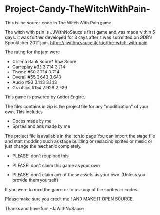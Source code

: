 # Project-Candy-TheWitchWithPain-
This is the source code in The Witch With Pain game.

The witch with pain is JJWithNoSauce's first game and was made within 5 days.
it was further developed for 3 days after it was submitted on GDB's Spooktober 2021 jam.
https://jjwithnosauce.itch.io/the-witch-with-pain

The rating for the jam were
- Criteria	Rank	Score*	Raw Score
- Gameplay	#32	  3.714	  3.714
- Theme	    #50	  3.714	  3.714
- Overall	  #55	  3.643	  3.643
- Audio	    #93	  3.143 	3.143
- Graphics	#154	2.929	  2.929

This game is powered by Godot Engine.

The files contains in zip is the project file for any "modification" of your own.
This includes
- Codes made by me
- Sprites and arts made by me

The project file is available in the itch.io page
You can import the stage file and start modding such as stage building or replacing sprites or music or just change the mechanic completely.

- PLEASE! don't reupload this

- PLEASE! don't claim this game as your own.

- PLEASE! don't claim any of these assets as your own. (Unless you provide them yourself)

If you were to mod the game or to use any of the sprites or codes.

Please make sure you credit me!! AND MAKE IT OPEN SOURCE.

Thanks and have fun!
-JJWithNoSauce
